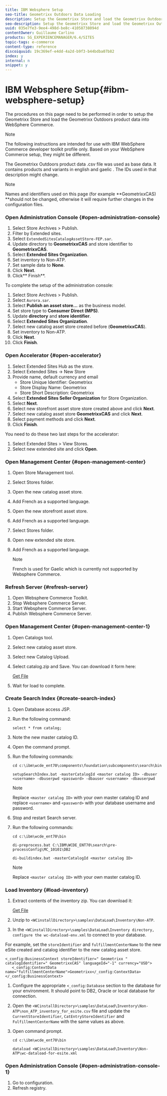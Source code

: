 ```yaml
---
title: IBM Websphere Setup
seo-title: Geometrixx Outdoors Data Loading
description: Setup the Geometrixx Store and load the Geometrixx Outdoors product data into WebSphere Commerce.
seo-description: Setup the Geometrixx Store and load the Geometrixx Outdoors product data into WebSphere Commerce.
uuid: 035e7fe3-9ee4-498d-be8c-41058738094d
contentOwner: Guillaume Carlino
products: SG_EXPERIENCEMANAGER/6.4/SITES
topic-tags: e-commerce
content-type: reference
discoiquuid: 19c369ef-e4dd-4a2d-b9f3-b44bdba07b82
index: y
internal: n
snippet: y
---
```


# IBM Websphere Setup{#ibm-websphere-setup}

The procedures on this page need to be performed in order to setup the Geometrixx Store and load the Geometrixx Outdoors product data into WebSphere Commerce.

>[!NOTE]
>
>The following instructions are intended for use with IBM WebSphere Commerce developer toolkit profile only. Based on your WebSphere Commerce setup, they might be different.

The Geometrixx Outdoors product data .csv file was used as base data. It contains products and variants in english and gaelic . The IDs used in that description might change.

>[!NOTE]
>
>Names and identifiers used on this page (for example **GeometrixxCAS) **should not be changed, otherwise it will require further changes in the configuration files.

### Open Administration Console {#open-administration-console}

1. Select Store Archives &gt; Publish.
1. Filter by Extended sites.
1. Select `ExtendedSitesCatalogAssetStore-FEP.sar`.
1. Update directory to **GeometrixxCAS** and store identifier to **GeometrixxCAS**.
1. Select **Extended Sites Organization**.
1. Set inventory to Non-ATP.
1. Set sample data to **None**.
1. Click **Next**.
1. Click** Finish**.

To complete the setup of the administration console:

1. Select Store Archives &gt; Publish.
1. Select `Aurora.sar`.
1. Select **Publish an asset store...** as the business model.
1. Set store type to **Consumer Direct (MPS)**.
1. Update **directory** and **store identifier**.
1. Select **Extended Sites Organization**.
1. Select new catalog asset store created before (**GeometrixxCAS**).
1. Set inventory to Non-ATP.
1. Click **Next**.
1. Click **Finish**.

### Open Accelerator {#open-accelerator}

1. Select Extended Sites Hub as the store.
1. Select Extended Sites -&gt; New Store
1. Provide name, default currency and email  
   - Store Unique Identifier: Geometrixx  
   - Store Display Name: Geometrixx  
   - Store Short Description: Geometrixx
1. Select **Extended Sites Seller Organization** for Store Organization.
1. Select **Next**.
1. Select new storefront asset store store created above and click **Next**.
1. Select new catalog asset store **GeometrixxCAS** and click **Next**.
1. Select payment methods and click **Next**.
1. Click **Finish**.

You need to do these two last steps for the accelerator:

1. Select Extended Sites &gt; View Stores.
1. Select new extended site and click **Open**.

### Open Management Center {#open-management-center}

1. Open Store Management tool.
1. Select Stores folder.
1. Open the new catalog asset store.
1. Add French as a supported language.
1. Open the new storefront asset store.
1. Add French as a supported language.
1. Select Stores folder.
1. Open new extended site store.
1. Add French as a supported language.

   >[!NOTE]
   >
   >French is used for Gaelic which is currently not supported by Websphere Commerce.

### Refresh Server {#refresh-server}

1. Open Websphere Commerce Toolkit.
1. Stop Websphere Commerce Server.
1. Start Websphere Commerce Server.
1. Publish Websphere Commerce Server.

### Open Management Center {#open-management-center-1}

1. Open Catalogs tool.
1. Select new catalog asset store.
1. Select new Catalog Upload.
1. Select catalog.zip and Save. You can download it form here:

   [Get File](assets/catalog.zip)

1. Wait for load to complete.

### Create Search Index {#create-search-index}

1. Open Database access JSP.
1. Run the following command:

   ```
   select * from catalog;
   ```

1. Note the new master catalog ID.
1. Open the command prompt.
1. Run the following commands:

   ```shell
   cd c:\ibm\wcde_ent70\components\foundation\subcomponents\search\bin
   
   setupSearchIndex.bat -masterCatalogId <master catalog ID> -dbuser <username> -dbuserpwd <password> -dbauser <username> -dbauserpwd 
   ```

   >[!NOTE]
   >
   >Replace `<master catalog ID>` with your own master catalog ID and replace `<username>` and `<password>` with your database username and password.

1. Stop and restart Search server.
1. Run the following commands:

   ```shell
   cd c:\ibm\wcde_ent70\bin
   
   di-preprocess.bat C:\IBM\WCDE_ENT70\search\pre-processConfig\MC_10101\DB2
   
   di-buildindex.bat -masterCatalogId <master catalog ID>
   ```

   >[!NOTE]
   >
   >Replace `<master catalog ID>` with your own master catalog ID.

### Load Inventory {#load-inventory}

1. Extract contents of the inventory zip. You can download it:

   [Get File](assets/inventory.zip)

1. Unzip to `<WCinstallDirectory>\samples\DataLoad\Inventory\Non-ATP`.
1. In the `<WCinstallDirectory>\samples\DataLoad\Inventory directory, configure the wc-dataload-env.xml` to connect to your database.

For example, set the `storeIdentifier` and `fulfillmentCenterName` to the new eSite created and catalog identifier to the new catalog asset store.

```shell
<_config:BusinessContext storeIdentifier=" Geometrixx " catalogIdentifier=" GeometrixxCAS" languageId="-1" currency="USD">
   <_config:ContextData name="fulfillmentCenterName">Geometrixx</_config:ContextData>
</_config:BusinessContext>
```

1. Configure the appropriate `<_config:Database` section to the database for your environment. It should point to DB2, Oracle or local database for connection.
1. Open the `<WCinstallDirectory>\samples\DataLoad\Inventory\Non-ATP\non_ATP_inventory_for_esite.csv` file and update the `CurrentStoreIdentifier`, `CatEntryStoreIdentifier` and `FulfillmentCenterName` with the same values as above.
1. Open command prompt.

   ```shell
   cd c:\ibm\wcde_ent70\bin
   
   dataload <WCinstallDirectory>\samples\DataLoad\Inventory\Non-ATP\wc-dataload-for-esite.xml
   ```

### Open Administration Console {#open-administration-console-1}

1. Go to configuration.
1. Refresh registry.

